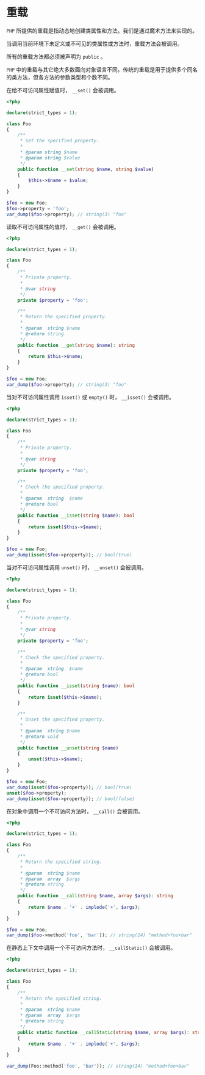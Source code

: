 # 重载

`PHP` 所提供的重载是指动态地创建类属性和方法。我们是通过魔术方法来实现的。

当调用当前环境下未定义或不可见的类属性或方法时，重载方法会被调用。

所有的重载方法都必须被声明为 `public` 。

`PHP` 中的重载与其它绝大多数面向对象语言不同。传统的重载是用于提供多个同名的类方法，但各方法的参数类型和个数不同。

在给不可访问属性赋值时， `__set()` 会被调用。

```php
<?php

declare(strict_types = 1);

class Foo
{
    /**
     * Set the specified property.
     *
     * @param string $name
     * @param string $value
     */
    public function __set(string $name, string $value)
    {
        $this->$name = $value;
    }
}

$foo = new Foo;
$foo->property = 'foo';
var_dump($foo->property); // string(3) "foo"

```

读取不可访问属性的值时， `__get()` 会被调用。

```php
<?php

declare(strict_types = 1);

class Foo
{
    /**
     * Private property.
     *
     * @var string
     */
    private $property = 'foo';

    /**
     * Return the specified property.
     *
     * @param  string $name
     * @return string
     */
    public function __get(string $name): string
    {
        return $this->$name;
    }
}

$foo = new Foo;
var_dump($foo->property); // string(3) "foo"

```

当对不可访问属性调用 `isset()` 或 `empty()` 时， `__isset()` 会被调用。

```php
<?php

declare(strict_types = 1);

class Foo
{
    /**
     * Private property.
     *
     * @var string
     */
    private $property = 'foo';

    /**
     * Check the specified property.
     *
     * @param  string  $name
     * @return bool
     */
    public function __isset(string $name): bool
    {
        return isset($this->$name);
    }
}

$foo = new Foo;
var_dump(isset($foo->property)); // bool(true)

```

当对不可访问属性调用 `unset()` 时， `__unset()` 会被调用。

```php
<?php

declare(strict_types = 1);

class Foo
{
    /**
     * Private property.
     *
     * @var string
     */
    private $property = 'foo';

    /**
     * Check the specified property.
     *
     * @param  string  $name
     * @return bool
     */
    public function __isset(string $name): bool
    {
        return isset($this->$name);
    }

    /**
     * Unset the specified property.
     *
     * @param  string $name
     * @return void
     */
    public function __unset(string $name)
    {
        unset($this->$name);
    }
}

$foo = new Foo;
var_dump(isset($foo->property)); // bool(true)
unset($foo->property);
var_dump(isset($foo->property)); // bool(false)

```

在对象中调用一个不可访问方法时， `__call()` 会被调用。

```php
<?php

declare(strict_types = 1);

class Foo
{
    /**
     * Return the specified string.
     *
     * @param  string $name
     * @param  array  $args
     * @return string
     */
    public function __call(string $name, array $args): string
    {
        return $name . '+' . implode('+', $args);
    }
}

$foo = new Foo;
var_dump($foo->method('foo', 'bar')); // string(14) "method+foo+bar"

```

在静态上下文中调用一个不可访问方法时， `__callStatic()` 会被调用。

```php
<?php

declare(strict_types = 1);

class Foo
{
    /**
     * Return the specified string.
     *
     * @param  string $name
     * @param  array  $args
     * @return string
     */
    public static function __callStatic(string $name, array $args): string
    {
        return $name . '+' . implode('+', $args);
    }
}

var_dump(Foo::method('foo', 'bar')); // string(14) "method+foo+bar"

```


